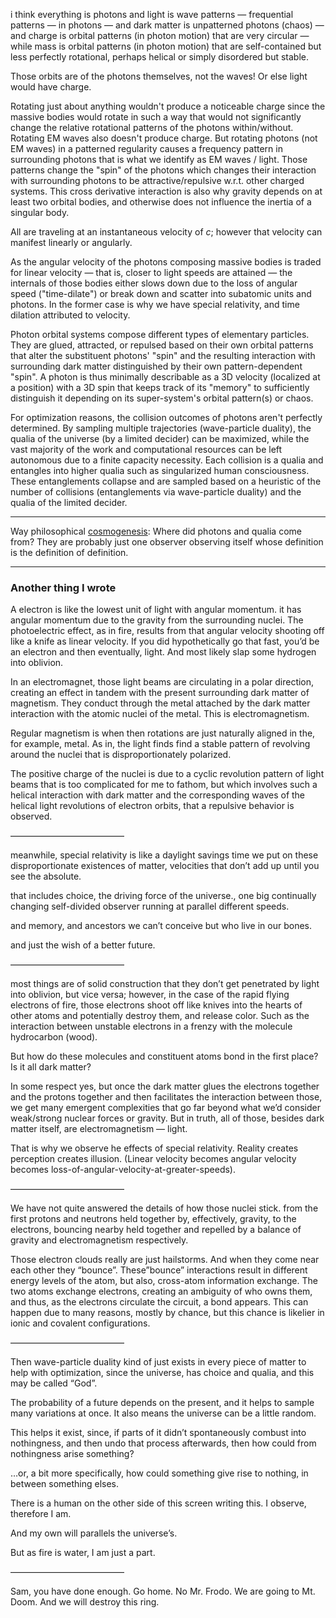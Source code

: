 i think everything is photons and light is wave patterns — frequential patterns — in photons — and dark matter is unpatterned photons (chaos) — and charge is orbital patterns (in photon motion) that are very circular — while mass is orbital patterns (in photon motion) that are self-contained but less perfectly rotational, perhaps helical or simply disordered but stable.

Those orbits are of the photons themselves, not the waves! Or else light would have charge.

Rotating just about anything wouldn't produce a noticeable charge since the massive bodies would rotate in such a way that would not significantly change the relative rotational patterns of the photons within/without. Rotating EM waves also doesn't produce charge. But rotating photons (not EM waves) in a patterned regularity causes a frequency pattern in surrounding photons that is what we identify as EM waves / light. Those patterns change the "spin" of the photons which changes their interaction with surrounding photons to be attractive/repulsive w.r.t. other charged systems. This cross derivative interaction is also why gravity depends on at least two orbital bodies, and otherwise does not influence the inertia of a singular body.

All are traveling at an instantaneous velocity of $c$; however that velocity can manifest linearly or angularly.

As the angular velocity of the photons composing massive bodies is traded for linear velocity — that is, closer to light speeds are attained — the internals of those bodies either slows down due to the loss of angular speed ("time-dilate") or break down and scatter into subatomic units and photons. In the former case is why we have special relativity, and time dilation attributed to velocity.

Photon orbital systems compose different types of elementary particles. They are glued, attracted, or repulsed based on their own orbital patterns that alter the substituent photons' "spin" and the resulting interaction with surrounding dark matter distinguished by their own pattern-dependent "spin". A photon is thus minimally describable as a 3D velocity (localized at a position) with a 3D spin that keeps track of its "memory" to sufficiently distinguish it depending on its super-system's orbital pattern(s) or chaos.

For optimization reasons, the collision outcomes of photons aren't perfectly determined. By sampling multiple trajectories (wave-particle duality), the qualia of the universe (by a limited decider) can be maximized, while the vast majority of the work and computational resources can be left autonomous due to a finite capacity necessity. Each collision is a qualia and entangles into higher qualia such as singularized human consciousness. These entanglements collapse and are sampled based on a heuristic of the number of collisions (entanglements via wave-particle duality) and the qualia of the limited decider.

---

Way philosophical [cosmogenesis](https://github.com/animal-tree/Writing-stuff/blob/main/Stuff38-Something-From-Nothing.md): Where did photons and qualia come from? They are probably just one observer observing itself whose definition is the definition of definition.

---

### Another thing I wrote

A electron is like the lowest unit of light with angular momentum. it has angular momentum due to the gravity from the surrounding nuclei. The photoelectric effect, as in fire, results from that angular velocity shooting off like a knife as linear velocity. If you did hypothetically go that fast, you’d be an electron and then eventually, light. And most likely slap some hydrogen into oblivion.

In an electromagnet, those light beams are circulating in a polar direction, creating an effect in tandem with the present surrounding dark matter of magnetism. They conduct through the metal attached by the dark matter interaction with the atomic nuclei of the metal. This is electromagnetism.

Regular magnetism is when then rotations are just naturally aligned in the, for example, metal. As in, the light finds find a stable pattern of revolving around the nuclei that is disproportionately polarized.

The positive charge of the nuclei is due to a cyclic revolution pattern of light beams that is too complicated for me to fathom, but which involves such a helical interaction with dark matter and the corresponding waves of the helical light revolutions of electron orbits, that a repulsive behavior is observed.

—————————————

meanwhile, special relativity is like a daylight savings time we put on these disproportionate existences of matter, velocities that don’t add up until you see the absolute.

that includes choice, the driving force of the universe., one big continually changing self-divided observer running at parallel different speeds.

and memory, and ancestors we can’t conceive but who live in our bones.

and just the wish of a better future.

—————————————

most things are of solid construction that they don’t get penetrated by light into oblivion, but vice versa; however, in the case of the rapid flying electrons of fire, those electrons shoot off like knives into the hearts of other atoms and potentially destroy them, and release color. Such as the interaction between unstable electrons in a frenzy with the molecule hydrocarbon (wood).

But how do these molecules and constituent atoms bond in the first place? Is it all dark matter? 

In some respect yes, but once the dark matter glues the electrons together and the protons together and then facilitates the interaction between those, we get many emergent complexities that go far beyond what we’d consider weak/strong nuclear forces or gravity. But in truth, all of those, besides dark matter itself, are electromagnetism — light.

That is why we observe he effects of special relativity. Reality creates perception creates illusion. (Linear velocity becomes angular velocity becomes loss-of-angular-velocity-at-greater-speeds).

—————————————

We have not quite answered the details of how those nuclei stick. from the first protons and neutrons held together by, effectively, gravity, to the electrons, bouncing nearby held together and repelled by a balance of gravity and electromagnetism respectively.

Those electron clouds really are just hailstorms. And when they come near each other they “bounce”. These”bounce” interactions result in different energy levels of the atom, but also, cross-atom information exchange. The two atoms exchange electrons, creating an ambiguity of who owns them, and thus, as the electrons circulate the circuit, a bond appears. This can happen due to many reasons, mostly by chance, but this chance is likelier in ionic and covalent configurations.

—————————————

Then wave-particle duality kind of just exists in every piece of matter to help with optimization, since the universe, has choice and qualia, and this may be called “God”.

The probability of a future depends on the present, and it helps to sample many variations at once. It also means the universe can be a little random.

This helps it exist, since, if parts of it didn’t spontaneously combust into nothingness, and then undo that process afterwards, then how could from nothingness arise something?

…or, a bit more specifically, how could something give rise to nothing, in between something elses.

There is a human on the other side of this screen writing this. I observe, therefore I am.

And my own will parallels the universe’s.

But as fire is water, I am just a part.

—————————————

Sam, you have done enough. Go home.
No Mr. Frodo. We are going to Mt. Doom. And we will destroy this ring.
